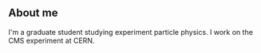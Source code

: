 ## About me
I'm a graduate student studying experiment particle physics. I work on the CMS experiment at CERN. 
